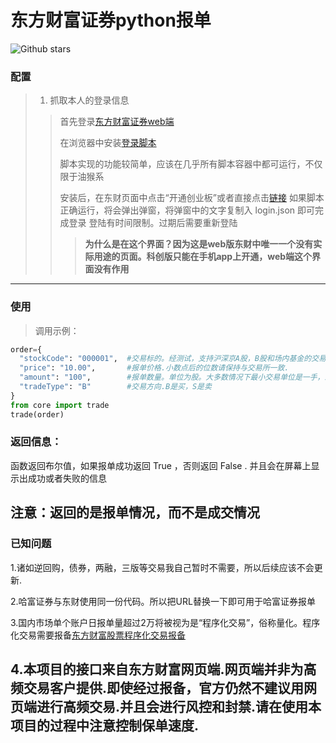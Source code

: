 # 东方财富证券python报单



![Github stars](https://img.shields.io/github/stars/youchennew/dfcf.py.svg)


### 配置

> 1. 抓取本人的登录信息
>
>> 首先登录[东方财富证券web端](https://jywg.18.cn/)
>>
>> 在浏览器中安装[登录脚本](/login_tapmonkey.js)
>>
>>脚本实现的功能较简单，应该在几乎所有脚本容器中都可运行，不仅限于油猴系
>>
>>安装后，在东财页面中点击“开通创业板”或者直接点击[链接](https://jywg.18.cn/More/OpenKCB)
>>如果脚本正确运行，将会弹出弹窗，将弹窗中的文字复制入 login.json 即可完成登录
>> 登陆有时间限制。过期后需要重新登陆
>>> **为什么是在这个界面？因为这是web版东财中唯一一个没有实际用途的页面。科创版只能在手机app上开通，web端这个界面没有作用**

------
###  使用

> 调用示例：

```python
order={
  "stockCode": "000001",  #交易标的。经测试，支持沪深京A股，B股和场内基金的交易.（需要开通对应权限）
  "price": "10.00",       #报单价格.小数点后的位数请保持与交易所一致.
  "amount": "100",        #报单数量。单位为股。大多数情况下最小交易单位是一手，即100股.正常情况下碎股委托会报错
  "tradeType": "B"        #交易方向.B是买，S是卖
}
from core import trade
trade(order)
```

### 返回信息：
函数返回布尔值，如果报单成功返回 True ，否则返回 False .
并且会在屏幕上显示出成功或者失败的信息

注意：返回的是报单情况，而不是成交情况
------
### 已知问题
1.诸如逆回购，债券，两融，三版等交易我自己暂时不需要，所以后续应该不会更新.

2.哈富证券与东财使用同一份代码。所以把URL替换一下即可用于哈富证券报单

3.国内市场单个账户日报单量超过2万将被视为是“程序化交易”，俗称量化。程序化交易需要报备[东方财富股票程序化交易报备](https://emt.18.cn/apply/RoutinizationApply)

4.本项目的接口来自东方财富网页端.网页端并非为高频交易客户提供.即使经过报备，官方仍然不建议用网页端进行高频交易.并且会进行风控和封禁.请在使用本项目的过程中注意控制保单速度.
------
